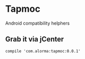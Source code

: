 # Tapmoc
Android compatibility helphers

## Grab it via jCenter

````
compile 'com.alorma:tapmoc:0.0.1'
